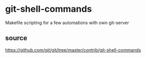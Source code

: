 # git-shell-commands
Makefile scripting for a few automations with own git-server

## source 
https://github.com/git/git/tree/master/contrib/git-shell-commands

